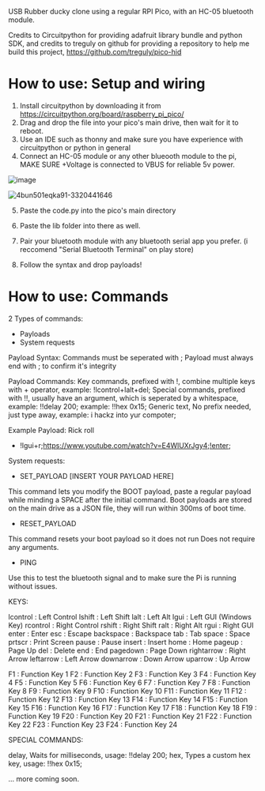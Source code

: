 USB Rubber ducky clone using a regular RPI Pico, with an HC-05 bluetooth module.

Credits to Circuitpython for providing adafruit library bundle and python SDK, and credits to treguly on github for providing a repository to help me build this project, https://github.com/treguly/pico-hid

# How to use: Setup and wiring
1. Install circuitpython by downloading it from https://circuitpython.org/board/raspberry_pi_pico/
2. Drag and drop the file into your pico's main drive, then wait for it to reboot.
3. Use an IDE such as thonny and make sure you have experience with circuitpython or python in general
4. Connect an HC-05 module or any other blueooth module to the pi, MAKE SURE +Voltage is connected to VBUS for reliable 5v power.
   
![image](https://github.com/user-attachments/assets/633e929d-8b5c-4a35-a41f-546431ce3f35)

![4bun501eqka91-3320441646](https://github.com/user-attachments/assets/9e135ee2-758a-4070-ae13-0753a2d786f6)


5. Paste the code.py into the pico's main directory
6. Paste the lib folder into there as well.

7. Pair your bluetooth module with any bluetooth serial app you prefer. (i reccomend "Serial Bluetooth Terminal" on play store)
8. Follow the syntax and drop payloads!

# How to use: Commands
2 Types of commands: 
- Payloads
- System requests

Payload Syntax:
Commands must be seperated with ;
Payload must always end with ; to confirm it's integrity

Payload Commands:
Key commands, prefixed with !, combine multiple keys with + operator, example:  !lcontrol+lalt+del;
Special commands, prefixed with !!, usually have an argument, which is seperated by a whitespace, example: !!delay 200; example: !!hex 0x15;
Generic text, No prefix needed, just type away, example:  i hackz into yur compoter;

Example Payload: Rick roll

- !lgui+r;https://www.youtube.com/watch?v=E4WlUXrJgy4;!enter;

System requests:

- SET_PAYLOAD [INSERT YOUR PAYLOAD HERE]

This command lets you modify the BOOT payload, paste a regular payload while minding a SPACE after the initial command.
Boot payloads are stored on the main drive as a JSON file, they will run within 300ms of boot time.

- RESET_PAYLOAD

This command resets your boot payload so it does not run
Does not require any arguments.

- PING

Use this to test the bluetooth signal and to make sure the Pi is running without issues.

KEYS:

lcontrol : Left Control
lshift : Left Shift
lalt : Left Alt
lgui : Left GUI (Windows Key)
rcontrol : Right Control
rshift : Right Shift
ralt : Right Alt
rgui : Right GUI
enter : Enter
esc : Escape
backspace : Backspace
tab : Tab
space : Space
prtscr : Print Screen
pause : Pause
insert : Insert
home : Home
pageup : Page Up
del : Delete
end : End
pagedown : Page Down
rightarrow : Right Arrow
leftarrow : Left Arrow
downarrow : Down Arrow
uparrow : Up Arrow

F1 : Function Key 1
F2 : Function Key 2
F3 : Function Key 3
F4 : Function Key 4
F5 : Function Key 5
F6 : Function Key 6
F7 : Function Key 7
F8 : Function Key 8
F9 : Function Key 9
F10 : Function Key 10
F11 : Function Key 11
F12 : Function Key 12
F13 : Function Key 13
F14 : Function Key 14
F15 : Function Key 15
F16 : Function Key 16
F17 : Function Key 17
F18 : Function Key 18
F19 : Function Key 19
F20 : Function Key 20
F21 : Function Key 21
F22 : Function Key 22
F23 : Function Key 23
F24 : Function Key 24

SPECIAL COMMANDS:

delay, Waits for milliseconds, usage: !!delay 200;
hex,  Types a custom hex key, usage: !!hex 0x15;

... more coming soon.

